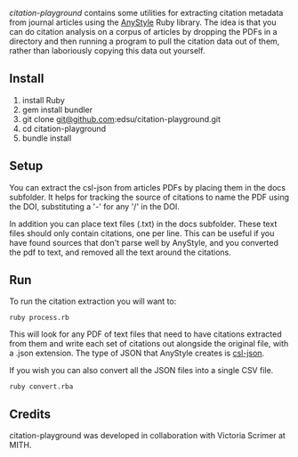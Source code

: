 *citation-playground* contains some utilities for extracting citation metadata
from journal articles using the [AnyStyle](https://github.com/inukshuk/anystyle)
Ruby library. The idea is that you can do citation analysis on a corpus of
articles by dropping the PDFs in a directory and then running a program to pull
the citation data out of them, rather than laboriously copying this data out
yourself.

## Install

1. install Ruby
2. gem install bundler
3. git clone git@github.com:edsu/citation-playground.git
4. cd citation-playground
5. bundle install

## Setup

You can extract the csl-json from articles PDFs by placing them in the docs
subfolder. It helps for tracking the source of citations to name the PDF using
the DOI, substituting a '-' for any '/' in the DOI.

In addition you can place text files (.txt) in the docs subfolder. These text
files should only contain citations, one per line. This can be useful if you
have found sources that don't parse well by AnyStyle, and you converted the pdf
to text, and removed all the text around the citations.

## Run

To run the citation extraction you will want to:

    ruby process.rb

This will look for any PDF of text files that need to have citations extracted
from them and write each set of citations out alongside the original file, with
a .json extension. The type of JSON that AnyStyle creates is
[csl-json](https://citeproc-js.readthedocs.io/en/latest/csl-json/markup.html).

If you wish you can also convert all the JSON files into a single CSV file.

    ruby convert.rba

## Credits 

citation-playground was developed in collaboration with Victoria Scrimer at
MITH.
